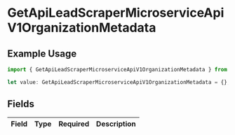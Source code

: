 # GetApiLeadScraperMicroserviceApiV1OrganizationMetadata

## Example Usage

```typescript
import { GetApiLeadScraperMicroserviceApiV1OrganizationMetadata } from "oppulence-backend-sdk/models/operations";

let value: GetApiLeadScraperMicroserviceApiV1OrganizationMetadata = {};
```

## Fields

| Field       | Type        | Required    | Description |
| ----------- | ----------- | ----------- | ----------- |